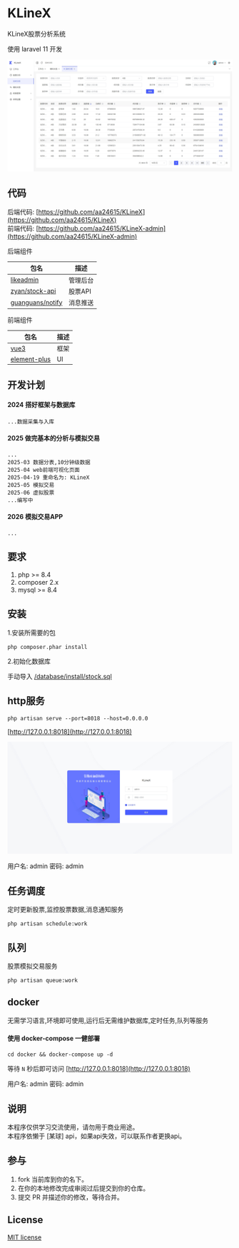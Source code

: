 # KLineX

KLineX股票分析系统

使用 laravel 11 开发

![img](./docs/img/list.png)


## 代码

后端代码: [https://github.com/aa24615/KLineX](https://github.com/aa24615/KLineX)    
前端代码: [https://github.com/aa24615/KLineX-admin](https://github.com/aa24615/KLineX-admin)


后端组件

 |  包名 | 描述 |
|---|---|
|[likeadmin](https://likeadmin.cn/)|管理后台|
| [zyan/stock-api](https://github.com/zyan/stock-api) | 股票API |
| [guanguans/notify](https://github.com/guanguans/notify) | 消息推送 |

前端组件

 |  包名 | 描述 |
|---|---|
|[vue3](https://cn.vuejs.org/)| 框架|
|[element-plus](https://cn.element-plus.org/zh-CN/)|UI|

## 开发计划

#### 2024 搭好框架与数据库

    ...数据采集与入库

#### 2025 做完基本的分析与模拟交易

    ...
    2025-03 数据分表,10分钟级数据  
    2025-04 web前端可视化页面
    2025-04-19 重命名为: KLineX
    2025-05 模拟交易
    2025-06 虚拟股票
    ...编写中


#### 2026 模拟交易APP

    ...

## 要求

1. php >= 8.4
2. composer 2.x
3. mysql >= 8.4

## 安装

1.安装所需要的包
```
php composer.phar install
```

2.初始化数据库

手动导入 [/database/install/stock.sql](/database/install/stock.sql)


## http服务

```
php artisan serve --port=8018 --host=0.0.0.0
```

[http://127.0.0.1:8018](http://127.0.0.1:8018)


![img](./docs/img/login.png)

用户名: admin 密码: admin

## 任务调度

定时更新股票,监控股票数据,消息通知服务

```
php artisan schedule:work
```

## 队列

股票模拟交易服务
```
php artisan queue:work
```


## docker

无需学习语言,环境即可使用,运行后无需维护数据库,定时任务,队列等服务

#### 使用 docker-compose 一健部署

```
cd docker && docker-compose up -d
```
等待 ```N``` 秒后即可访问 [http://127.0.0.1:8018](http://127.0.0.1:8018)

用户名: admin 密码: admin

## 说明

本程序仅供学习交流使用，请勿用于商业用途。   
本程序依懒于 [某球] api，如果api失效，可以联系作者更换api。

## 参与

1. fork 当前库到你的名下。
2. 在你的本地修改完成审阅过后提交到你的仓库。
3. 提交 PR 并描述你的修改，等待合并。

## License

[MIT license](https://opensource.org/licenses/MIT)
